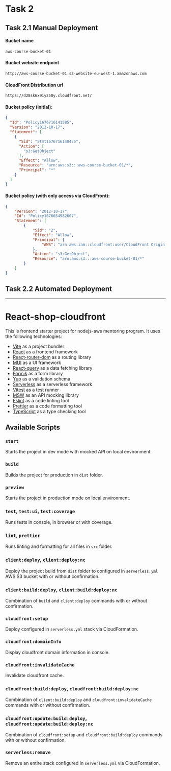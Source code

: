 
# Task 2
## Task 2.1  **Manual Deployment**

#### Bucket name
```
aws-course-bucket-01
```

#### Bucket website endpoint 

```
http://aws-course-bucket-01.s3-website-eu-west-1.amazonaws.com
```

#### CloudFront Distribution url
```
https://d28sk6x9iy258y.cloudfront.net/
```

#### Bucket policy (initial):
```json
{
  "Id": "Policy1676716141585",
  "Version": "2012-10-17",
  "Statement": [
    {
      "Sid": "Stmt1676716140475",
      "Action": [
        "s3:GetObject"
      ],
      "Effect": "Allow",
      "Resource": "arn:aws:s3:::aws-course-bucket-01/*",
      "Principal": "*"
    }
  ]
}
```

#### Bucket policy (with only access via CloudFront):
```json
{
    "Version": "2012-10-17",
    "Id": "Policy1676654982607",
    "Statement": [
        {
            "Sid": "2",
            "Effect": "Allow",
            "Principal": {
                "AWS": "arn:aws:iam::cloudfront:user/CloudFront Origin Access Identity E1ZO0CFERV34I3"
            },
            "Action": "s3:GetObject",
            "Resource": "arn:aws:s3:::aws-course-bucket-01/*"
        }
    ]
}
```

## Task 2.2  **Automated Deployment**

---  







# React-shop-cloudfront

This is frontend starter project for nodejs-aws mentoring program. It uses the following technologies:

- [Vite](https://vitejs.dev/) as a project bundler
- [React](https://beta.reactjs.org/) as a frontend framework
- [React-router-dom](https://reactrouterdotcom.fly.dev/) as a routing library
- [MUI](https://mui.com/) as a UI framework
- [React-query](https://react-query-v3.tanstack.com/) as a data fetching library
- [Formik](https://formik.org/) as a form library
- [Yup](https://github.com/jquense/yup) as a validation schema
- [Serverless](https://serverless.com/) as a serverless framework
- [Vitest](https://vitest.dev/) as a test runner
- [MSW](https://mswjs.io/) as an API mocking library
- [Eslint](https://eslint.org/) as a code linting tool
- [Prettier](https://prettier.io/) as a code formatting tool
- [TypeScript](https://www.typescriptlang.org/) as a type checking tool

## Available Scripts

### `start`

Starts the project in dev mode with mocked API on local environment.

### `build`

Builds the project for production in `dist` folder.

### `preview`

Starts the project in production mode on local environment.

### `test`, `test:ui`, `test:coverage`

Runs tests in console, in browser or with coverage.

### `lint`, `prettier`

Runs linting and formatting for all files in `src` folder.

### `client:deploy`, `client:deploy:nc`

Deploy the project build from `dist` folder to configured in `serverless.yml` AWS S3 bucket with or without confirmation.

### `client:build:deploy`, `client:build:deploy:nc`

Combination of `build` and `client:deploy` commands with or without confirmation.

### `cloudfront:setup`

Deploy configured in `serverless.yml` stack via CloudFormation.

### `cloudfront:domainInfo`

Display cloudfront domain information in console.

### `cloudfront:invalidateCache`

Invalidate cloudfront cache.

### `cloudfront:build:deploy`, `cloudfront:build:deploy:nc`

Combination of `client:build:deploy` and `cloudfront:invalidateCache` commands with or without confirmation.

### `cloudfront:update:build:deploy`, `cloudfront:update:build:deploy:nc`

Combination of `cloudfront:setup` and `cloudfront:build:deploy` commands with or without confirmation.

### `serverless:remove`

Remove an entire stack configured in `serverless.yml` via CloudFormation.
